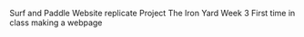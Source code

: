 Surf and Paddle Website replicate Project
The  Iron Yard Week 3
First time in class making a webpage
